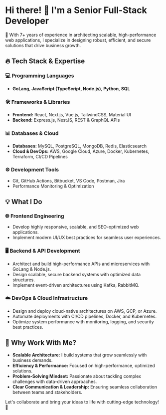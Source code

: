 # Hi there! 👋 I'm a Senior Full-Stack Developer

🚀 With 7+ years of experience in architecting scalable, high-performance web applications, I specialize in designing robust, efficient, and secure solutions that drive business growth.

## 🔥 Tech Stack & Expertise

### 💻 Programming Languages
- **GoLang**, **JavaScript (TypeScript, Node.js)**, **Python**, **SQL**

### 🛠️ Frameworks & Libraries
- **Frontend:** React, Next.js, Vue.js, TailwindCSS, Material UI
- **Backend:** Express.js, NestJS, REST & GraphQL APIs

### 📊 Databases & Cloud
- **Databases:** MySQL, PostgreSQL, MongoDB, Redis, Elasticsearch
- **Cloud & DevOps:** AWS, Google Cloud, Azure, Docker, Kubernetes, Terraform, CI/CD Pipelines

### ⚙️ Development Tools
- Git, GitHub Actions, Bitbucket, VS Code, Postman, Jira
- Performance Monitoring & Optimization

## 💡 What I Do

### 🌐 Frontend Engineering
- Develop highly responsive, scalable, and SEO-optimized web applications.
- Implement modern UI/UX best practices for seamless user experiences.

### 🖥️ Backend & API Development
- Architect and build high-performance APIs and microservices with GoLang & Node.js.
- Design scalable, secure backend systems with optimized data structures.
- Implement event-driven architectures using Kafka, RabbitMQ.

### ☁️ DevOps & Cloud Infrastructure
- Design and deploy cloud-native architectures on AWS, GCP, or Azure.
- Automate deployments with CI/CD pipelines, Docker, and Kubernetes.
- Optimize system performance with monitoring, logging, and security best practices.

## 🚀 Why Work With Me?
- **Scalable Architecture:** I build systems that grow seamlessly with business demands.
- **Efficiency & Performance:** Focused on high-performance, optimized solutions.
- **Problem-Solving Mindset:** Passionate about tackling complex challenges with data-driven approaches.
- **Clear Communication & Leadership:** Ensuring seamless collaboration between teams and stakeholders.

Let's collaborate and bring your ideas to life with cutting-edge technology! 🚀

